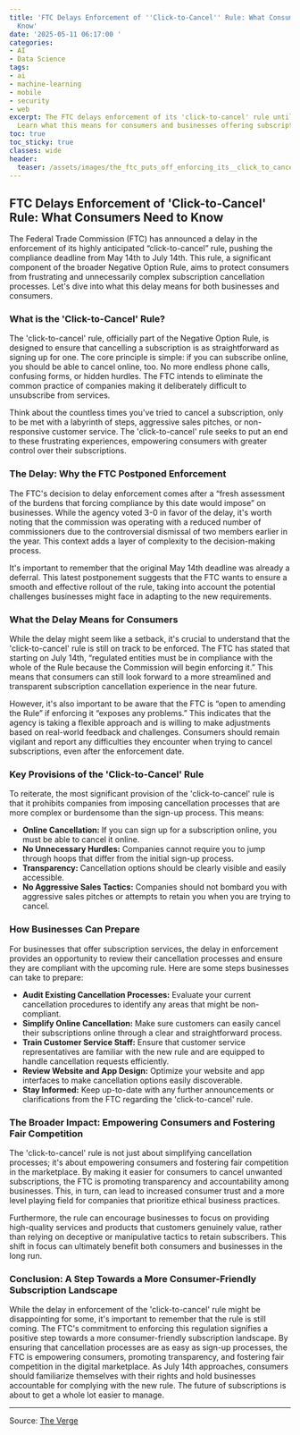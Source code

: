 ```yaml
---
title: 'FTC Delays Enforcement of ''Click-to-Cancel'' Rule: What Consumers Need to
  Know'
date: '2025-05-11 06:17:00 '
categories:
- AI
- Data Science
tags:
- ai
- machine-learning
- mobile
- security
- web
excerpt: The FTC delays enforcement of its 'click-to-cancel' rule until July 14th.
  Learn what this means for consumers and businesses offering subscription services.
toc: true
toc_sticky: true
classes: wide
header:
  teaser: /assets/images/the_ftc_puts_off_enforcing_its__click_to_cancel__r_20250511061700.jpg
---
```


## FTC Delays Enforcement of 'Click-to-Cancel' Rule: What Consumers Need to Know

The Federal Trade Commission (FTC) has announced a delay in the enforcement of its highly anticipated “click-to-cancel” rule, pushing the compliance deadline from May 14th to July 14th. This rule, a significant component of the broader Negative Option Rule, aims to protect consumers from frustrating and unnecessarily complex subscription cancellation processes. Let's dive into what this delay means for both businesses and consumers.

### What is the 'Click-to-Cancel' Rule?

The 'click-to-cancel' rule, officially part of the Negative Option Rule, is designed to ensure that cancelling a subscription is as straightforward as signing up for one. The core principle is simple: if you can subscribe online, you should be able to cancel online, too. No more endless phone calls, confusing forms, or hidden hurdles. The FTC intends to eliminate the common practice of companies making it deliberately difficult to unsubscribe from services.

Think about the countless times you've tried to cancel a subscription, only to be met with a labyrinth of steps, aggressive sales pitches, or non-responsive customer service. The 'click-to-cancel' rule seeks to put an end to these frustrating experiences, empowering consumers with greater control over their subscriptions.

### The Delay: Why the FTC Postponed Enforcement

The FTC's decision to delay enforcement comes after a “fresh assessment of the burdens that forcing compliance by this date would impose” on businesses. While the agency voted 3-0 in favor of the delay, it's worth noting that the commission was operating with a reduced number of commissioners due to the controversial dismissal of two members earlier in the year. This context adds a layer of complexity to the decision-making process.

It's important to remember that the original May 14th deadline was already a deferral. This latest postponement suggests that the FTC wants to ensure a smooth and effective rollout of the rule, taking into account the potential challenges businesses might face in adapting to the new requirements.

### What the Delay Means for Consumers

While the delay might seem like a setback, it's crucial to understand that the 'click-to-cancel' rule is still on track to be enforced. The FTC has stated that starting on July 14th, “regulated entities must be in compliance with the whole of the Rule because the Commission will begin enforcing it.” This means that consumers can still look forward to a more streamlined and transparent subscription cancellation experience in the near future.

However, it's also important to be aware that the FTC is “open to amending the Rule” if enforcing it “exposes any problems.” This indicates that the agency is taking a flexible approach and is willing to make adjustments based on real-world feedback and challenges. Consumers should remain vigilant and report any difficulties they encounter when trying to cancel subscriptions, even after the enforcement date.

### Key Provisions of the 'Click-to-Cancel' Rule

To reiterate, the most significant provision of the 'click-to-cancel' rule is that it prohibits companies from imposing cancellation processes that are more complex or burdensome than the sign-up process. This means:

*   **Online Cancellation:** If you can sign up for a subscription online, you must be able to cancel it online.
*   **No Unnecessary Hurdles:** Companies cannot require you to jump through hoops that differ from the initial sign-up process.
*   **Transparency:** Cancellation options should be clearly visible and easily accessible.
*   **No Aggressive Sales Tactics:** Companies should not bombard you with aggressive sales pitches or attempts to retain you when you are trying to cancel.

### How Businesses Can Prepare

For businesses that offer subscription services, the delay in enforcement provides an opportunity to review their cancellation processes and ensure they are compliant with the upcoming rule. Here are some steps businesses can take to prepare:

*   **Audit Existing Cancellation Processes:** Evaluate your current cancellation procedures to identify any areas that might be non-compliant.
*   **Simplify Online Cancellation:** Make sure customers can easily cancel their subscriptions online through a clear and straightforward process.
*   **Train Customer Service Staff:** Ensure that customer service representatives are familiar with the new rule and are equipped to handle cancellation requests efficiently.
*   **Review Website and App Design:** Optimize your website and app interfaces to make cancellation options easily discoverable.
*   **Stay Informed:** Keep up-to-date with any further announcements or clarifications from the FTC regarding the 'click-to-cancel' rule.

### The Broader Impact: Empowering Consumers and Fostering Fair Competition

The 'click-to-cancel' rule is not just about simplifying cancellation processes; it's about empowering consumers and fostering fair competition in the marketplace. By making it easier for consumers to cancel unwanted subscriptions, the FTC is promoting transparency and accountability among businesses. This, in turn, can lead to increased consumer trust and a more level playing field for companies that prioritize ethical business practices.

Furthermore, the rule can encourage businesses to focus on providing high-quality services and products that customers genuinely value, rather than relying on deceptive or manipulative tactics to retain subscribers. This shift in focus can ultimately benefit both consumers and businesses in the long run.

### Conclusion: A Step Towards a More Consumer-Friendly Subscription Landscape

While the delay in enforcement of the 'click-to-cancel' rule might be disappointing for some, it's important to remember that the rule is still coming. The FTC's commitment to enforcing this regulation signifies a positive step towards a more consumer-friendly subscription landscape. By ensuring that cancellation processes are as easy as sign-up processes, the FTC is empowering consumers, promoting transparency, and fostering fair competition in the digital marketplace. As July 14th approaches, consumers should familiarize themselves with their rights and hold businesses accountable for complying with the new rule. The future of subscriptions is about to get a whole lot easier to manage.


---

Source: [The Verge](https://www.theverge.com/news/664730/ftc-delay-click-to-cancel-rule)